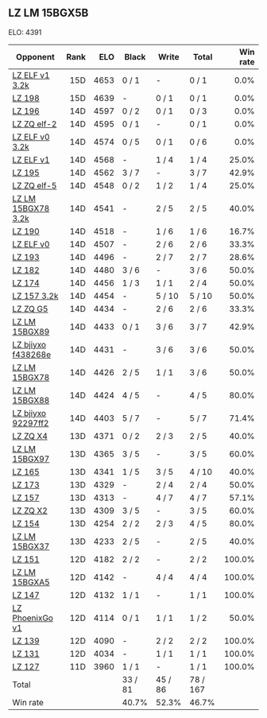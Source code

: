 ## LZ LM 15BGX5B ##

ELO: 4391

Opponent | Rank | ELO | Black | Write | Total | Win rate
---------|-----:|----:|-------|-------|-------|-------:
[LZ ELF v1 3.2k](LZ%20ELF%20v1%203.2k.md) | 15D | 4653 | 0 / 1 | - | 0 / 1 | 0.0%
[LZ 198](LZ%20198.md) | 15D | 4639 | - | 0 / 1 | 0 / 1 | 0.0%
[LZ 196](LZ%20196.md) | 14D | 4597 | 0 / 2 | 0 / 1 | 0 / 3 | 0.0%
[LZ ZQ elf-2](LZ%20ZQ%20elf-2.md) | 14D | 4595 | 0 / 1 | - | 0 / 1 | 0.0%
[LZ ELF v0 3.2k](LZ%20ELF%20v0%203.2k.md) | 14D | 4574 | 0 / 5 | 0 / 1 | 0 / 6 | 0.0%
[LZ ELF v1](LZ%20ELF%20v1.md) | 14D | 4568 | - | 1 / 4 | 1 / 4 | 25.0%
[LZ 195](LZ%20195.md) | 14D | 4562 | 3 / 7 | - | 3 / 7 | 42.9%
[LZ ZQ elf-5](LZ%20ZQ%20elf-5.md) | 14D | 4548 | 0 / 2 | 1 / 2 | 1 / 4 | 25.0%
[LZ LM 15BGX78 3.2k](LZ%20LM%2015BGX78%203.2k.md) | 14D | 4541 | - | 2 / 5 | 2 / 5 | 40.0%
[LZ 190](LZ%20190.md) | 14D | 4518 | - | 1 / 6 | 1 / 6 | 16.7%
[LZ ELF v0](LZ%20ELF%20v0.md) | 14D | 4507 | - | 2 / 6 | 2 / 6 | 33.3%
[LZ 193](LZ%20193.md) | 14D | 4496 | - | 2 / 7 | 2 / 7 | 28.6%
[LZ 182](LZ%20182.md) | 14D | 4480 | 3 / 6 | - | 3 / 6 | 50.0%
[LZ 174](LZ%20174.md) | 14D | 4456 | 1 / 3 | 1 / 1 | 2 / 4 | 50.0%
[LZ 157 3.2k](LZ%20157%203.2k.md) | 14D | 4454 | - | 5 / 10 | 5 / 10 | 50.0%
[LZ ZQ G5](LZ%20ZQ%20G5.md) | 14D | 4434 | - | 2 / 6 | 2 / 6 | 33.3%
[LZ LM 15BGX89](LZ%20LM%2015BGX89.md) | 14D | 4433 | 0 / 1 | 3 / 6 | 3 / 7 | 42.9%
[LZ bjiyxo f438268e](LZ%20bjiyxo%20f438268e.md) | 14D | 4431 | - | 3 / 6 | 3 / 6 | 50.0%
[LZ LM 15BGX78](LZ%20LM%2015BGX78.md) | 14D | 4426 | 2 / 5 | 1 / 1 | 3 / 6 | 50.0%
[LZ LM 15BGX88](LZ%20LM%2015BGX88.md) | 14D | 4424 | 4 / 5 | - | 4 / 5 | 80.0%
[LZ bjiyxo 92297ff2](LZ%20bjiyxo%2092297ff2.md) | 14D | 4403 | 5 / 7 | - | 5 / 7 | 71.4%
[LZ ZQ X4](LZ%20ZQ%20X4.md) | 13D | 4371 | 0 / 2 | 2 / 3 | 2 / 5 | 40.0%
[LZ LM 15BGX97](LZ%20LM%2015BGX97.md) | 13D | 4365 | 3 / 5 | - | 3 / 5 | 60.0%
[LZ 165](LZ%20165.md) | 13D | 4341 | 1 / 5 | 3 / 5 | 4 / 10 | 40.0%
[LZ 173](LZ%20173.md) | 13D | 4329 | - | 2 / 4 | 2 / 4 | 50.0%
[LZ 157](LZ%20157.md) | 13D | 4313 | - | 4 / 7 | 4 / 7 | 57.1%
[LZ ZQ X2](LZ%20ZQ%20X2.md) | 13D | 4309 | 3 / 5 | - | 3 / 5 | 60.0%
[LZ 154](LZ%20154.md) | 13D | 4254 | 2 / 2 | 2 / 3 | 4 / 5 | 80.0%
[LZ LM 15BGX37](LZ%20LM%2015BGX37.md) | 13D | 4233 | 2 / 5 | - | 2 / 5 | 40.0%
[LZ 151](LZ%20151.md) | 12D | 4182 | 2 / 2 | - | 2 / 2 | 100.0%
[LZ LM 15BGXA5](LZ%20LM%2015BGXA5.md) | 12D | 4142 | - | 4 / 4 | 4 / 4 | 100.0%
[LZ 147](LZ%20147.md) | 12D | 4132 | 1 / 1 | - | 1 / 1 | 100.0%
[LZ PhoenixGo v1](LZ%20PhoenixGo%20v1.md) | 12D | 4114 | 0 / 1 | 1 / 1 | 1 / 2 | 50.0%
[LZ 139](LZ%20139.md) | 12D | 4090 | - | 2 / 2 | 2 / 2 | 100.0%
[LZ 131](LZ%20131.md) | 12D | 4034 | - | 1 / 1 | 1 / 1 | 100.0%
[LZ 127](LZ%20127.md) | 11D | 3960 | 1 / 1 | - | 1 / 1 | 100.0%
Total | | | 33 / 81 | 45 / 86 | 78 / 167 | 
Win rate| | | 40.7% | 52.3% | 46.7% | 
